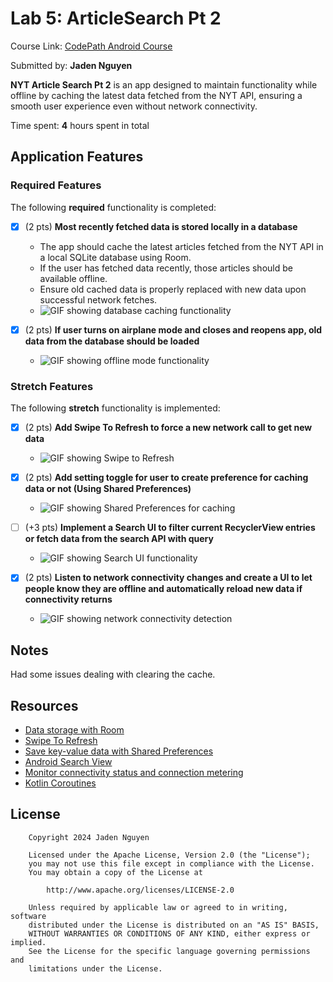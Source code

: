 # Lab 5: ArticleSearch Pt 2

Course Link: [CodePath Android Course](https://courses.codepath.org/courses/and102/unit/5#!labs)

Submitted by: **Jaden Nguyen** <!-- Replace 'Your Name Here' with your actual name -->

**NYT Article Search Pt 2** is an app designed to maintain functionality while offline by caching the latest data fetched from the NYT API, ensuring a smooth user experience even without network connectivity.

Time spent: **4** hours spent in total <!-- Replace 'X' with the number of hours you spent on this project -->

## Application Features

### Required Features

The following **required** functionality is completed:

- [X] (2 pts) **Most recently fetched data is stored locally in a database**
  - The app should cache the latest articles fetched from the NYT API in a local SQLite database using Room.
  - If the user has fetched data recently, those articles should be available offline.
  - Ensure old cached data is properly replaced with new data upon successful network fetches.
  - ![GIF showing database caching functionality](https://i.imgur.com/VT54Nnz.gif) <!-- Replace this link with your actual image/GIF link -->

- [X] (2 pts) **If user turns on airplane mode and closes and reopens app, old data from the database should be loaded**
  - ![GIF showing offline mode functionality](https://i.imgur.com/VT54Nnz.gif) <!-- Replace this link with your actual image/GIF link -->

### Stretch Features

The following **stretch** functionality is implemented:

- [X] (2 pts) **Add Swipe To Refresh to force a new network call to get new data**
  - ![GIF showing Swipe to Refresh](https://i.imgur.com/VT54Nnz.gif) <!-- Replace this link with your actual image/GIF link -->

- [X] (2 pts) **Add setting toggle for user to create preference for caching data or not (Using Shared Preferences)**
  - ![GIF showing Shared Preferences for caching](https://i.imgur.com/VT54Nnz.gif) <!-- Replace this link with your actual image/GIF link -->

- [ ] (+3 pts) **Implement a Search UI to filter current RecyclerView entries or fetch data from the search API with query**
  - ![GIF showing Search UI functionality](https://i.imgur.com/VT54Nnz.gif) <!-- Replace this link with your actual image/GIF link -->

- [X] (2 pts) **Listen to network connectivity changes and create a UI to let people know they are offline and automatically reload new data if connectivity returns**
  - ![GIF showing network connectivity detection](https://i.imgur.com/VT54Nnz.gif) <!-- Replace this link with your actual image/GIF link -->

## Notes

Had some issues dealing with clearing the cache. <!-- Replace this with your specific challenges and experiences -->

## Resources

- [Data storage with Room](https://developer.android.com/training/data-storage/room)
- [Swipe To Refresh](https://developer.android.com/training/swipe/add-swipe-interface)
- [Save key-value data with Shared Preferences](https://developer.android.com/training/data-storage/shared-preferences)
- [Android Search View](https://developer.android.com/reference/android/widget/SearchView)
- [Monitor connectivity status and connection metering](https://developer.android.com/training/monitoring-device-state/connectivity-status-type)
- [Kotlin Coroutines](https://kotlinlang.org/docs/coroutines-overview.html)

## License

```plaintext
    Copyright 2024 Jaden Nguyen

    Licensed under the Apache License, Version 2.0 (the "License");
    you may not use this file except in compliance with the License.
    You may obtain a copy of the License at

        http://www.apache.org/licenses/LICENSE-2.0

    Unless required by applicable law or agreed to in writing, software
    distributed under the License is distributed on an "AS IS" BASIS,
    WITHOUT WARRANTIES OR CONDITIONS OF ANY KIND, either express or implied.
    See the License for the specific language governing permissions and
    limitations under the License.